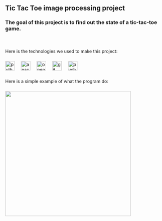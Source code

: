 <h2 align="left">Tic Tac Toe image processing project</h2>

###

<h3 align="left">The goal of this project is to find out the state of a tic-tac-toe game.</h3>

###

<br clear="both">

<p align="left">Here is the technologies we used to make this project:</p>

###

<div align="left">
  <img src="https://cdn.jsdelivr.net/gh/devicons/devicon/icons/python/python-original.svg" height="30" alt="python logo"  />
  <img width="12" />
  <img src="https://cdn.jsdelivr.net/gh/devicons/devicon/icons/anaconda/anaconda-original.svg" height="30" alt="anaconda logo"  />
  <img width="12" />
  <img src="https://cdn.jsdelivr.net/gh/devicons/devicon/icons/opencv/opencv-original.svg" height="30" alt="opencv logo"  />
  <img width="12" />
  <img src="https://cdn.jsdelivr.net/gh/devicons/devicon/icons/git/git-original.svg" height="30" alt="git logo"  />
  <img width="12" />
  <img src="https://cdn.jsdelivr.net/gh/devicons/devicon/icons/pycharm/pycharm-original.svg" height="30" alt="pycharm logo"  />
</div>

###

<p align="left">Here is a simple example of what the program do:</p>

###

<div align="left">
  <img height="400" src="https://i.imgur.com/U66AvL1.png"  />
</div>

###
